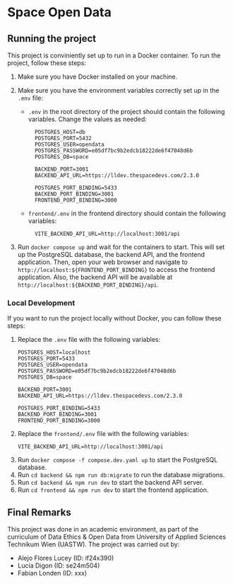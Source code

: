 # Space Open Data

## Running the project

This project is conviniently set up to run in a Docker container. To run the project, follow these steps:

1. Make sure you have Docker installed on your machine.
2. Make sure you have the environment variables correctly set up in the `.env` file:

    * `.env` in the root directory of the project should contain the following variables. Change the values as needed:
      ```
        POSTGRES_HOST=db
        POSTGRES_PORT=5432
        POSTGRES_USER=opendata
        POSTGRES_PASSWORD=e05df7bc9b2edcb18222de6f47048d6b
        POSTGRES_DB=space

        BACKEND_PORT=3001
        BACKEND_API_URL=https://lldev.thespacedevs.com/2.3.0

        POSTGRES_PORT_BINDING=5433
        BACKEND_PORT_BINDING=3001
        FRONTEND_PORT_BINDING=3000
      ```
    * `frontend/.env` in the frontend directory should contain the following variables:
      ```
        VITE_BACKEND_API_URL=http://localhost:3001/api
      ```

3. Run `docker compose up` and wait for the containers to start. This will set up the PostgreSQL database, the backend API, and the frontend application. Then, open your web browser and navigate to `http://localhost:${FRONTEND_PORT_BINDING}` to access the frontend application. Also, the backend API will be available at `http://localhost:${BACKEND_PORT_BINDING}/api`.

### Local Development

If you want to run the project locally without Docker, you can follow these steps:

1. Replace the `.env` file with the following variables:
    ```
    POSTGRES_HOST=localhost
    POSTGRES_PORT=5433
    POSTGRES_USER=opendata
    POSTGRES_PASSWORD=e05df7bc9b2edcb18222de6f47048d6b
    POSTGRES_DB=space

    BACKEND_PORT=3001
    BACKEND_API_URL=https://lldev.thespacedevs.com/2.3.0

    POSTGRES_PORT_BINDING=5433
    BACKEND_PORT_BINDING=3001
    FRONTEND_PORT_BINDING=3000
    ```
2. Replace the `frontend/.env` file with the following variables:
    ```
    VITE_BACKEND_API_URL=http://localhost:3001/api
    ```
3. Run `docker compose -f compose.dev.yaml up` to start the PostgreSQL database.
4. Run `cd backend && npm run db:migrate` to run the database migrations.
5. Run `cd backend && npm run dev` to start the backend API server.
6. Run `cd frontend && npm run dev` to start the frontend application.

## Final Remarks

This project was done in an academic environment, as part of the curriculum of Data Ethics & Open Data from University of Applied Sciences Technikum Wien (UASTW). The project was carried out by:

* Alejo Flores Lucey (ID: if24x390)
* Lucía Digon (ID: se24m504)
* Fabian Londen (ID: xxx)